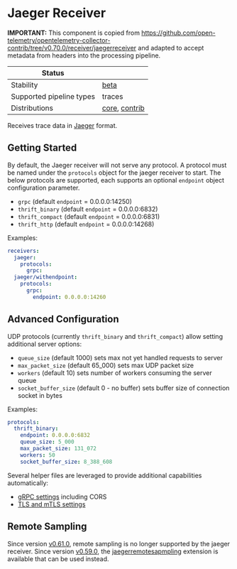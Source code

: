# Jaeger Receiver

**IMPORTANT:** This component is copied from https://github.com/open-telemetry/opentelemetry-collector-contrib/tree/v0.70.0/receiver/jaegerreceiver and
adapted to accept metadata from headers into the processing pipeline.

| Status                   |                   |
| ------------------------ |-------------------|
| Stability                | [beta]            |
| Supported pipeline types | traces            |
| Distributions            | [core], [contrib] |

Receives trace data in [Jaeger](https://www.jaegertracing.io/) format.

## Getting Started

By default, the Jaeger receiver will not serve any protocol. A protocol must be
named under the `protocols` object for the jaeger receiver to start. The
below protocols are supported, each supports an optional `endpoint`
object configuration parameter.

- `grpc` (default `endpoint` = 0.0.0.0:14250)
- `thrift_binary` (default `endpoint` = 0.0.0.0:6832)
- `thrift_compact` (default `endpoint` = 0.0.0.0:6831)
- `thrift_http` (default `endpoint` = 0.0.0.0:14268)

Examples:

```yaml
receivers:
  jaeger:
    protocols:
      grpc:
  jaeger/withendpoint:
    protocols:
      grpc:
        endpoint: 0.0.0.0:14260
```

## Advanced Configuration

UDP protocols (currently `thrift_binary` and `thrift_compact`) allow setting additional
server options:

- `queue_size` (default 1000) sets max not yet handled requests to server
- `max_packet_size` (default 65_000) sets max UDP packet size
- `workers` (default 10) sets number of workers consuming the server queue
- `socket_buffer_size` (default 0 - no buffer) sets buffer size of connection socket in bytes

Examples:

```yaml
protocols:
  thrift_binary:
    endpoint: 0.0.0.0:6832
    queue_size: 5_000
    max_packet_size: 131_072
    workers: 50
    socket_buffer_size: 8_388_608
```

Several helper files are leveraged to provide additional capabilities automatically:

- [gRPC settings](https://github.com/open-telemetry/opentelemetry-collector/blob/main/config/configgrpc/README.md) including CORS
- [TLS and mTLS settings](https://github.com/open-telemetry/opentelemetry-collector/blob/main/config/configtls/README.md)

## Remote Sampling

Since version [v0.61.0](https://github.com/open-telemetry/opentelemetry-collector-contrib/releases/tag/v0.61.0), remote sampling is no longer supported by the jaeger receiver. Since version [v0.59.0](https://github.com/open-telemetry/opentelemetry-collector-contrib/releases/tag/v0.59.0), the [jaegerremotesapmpling](https://github.com/open-telemetry/opentelemetry-collector-contrib/blob/v0.61.0/extension/jaegerremotesampling/README.md) extension is available that can be used instead.

[beta]:https://github.com/open-telemetry/opentelemetry-collector#beta
[contrib]:https://github.com/open-telemetry/opentelemetry-collector-releases/tree/main/distributions/otelcol-contrib
[core]:https://github.com/open-telemetry/opentelemetry-collector-releases/tree/main/distributions/otelcol
